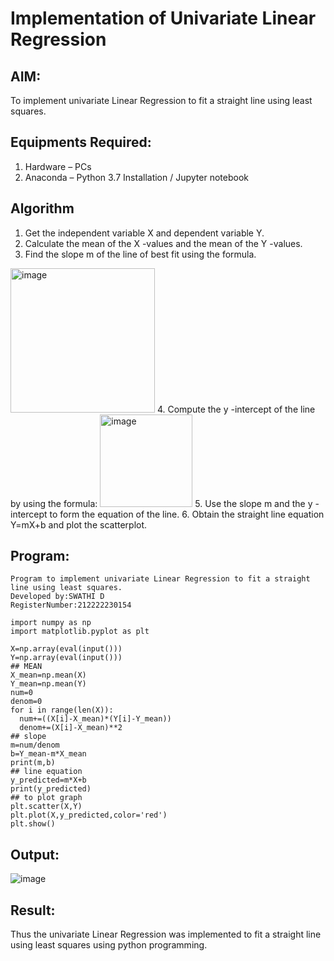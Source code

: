 # Implementation of Univariate Linear Regression
## AIM:
To implement univariate Linear Regression to fit a straight line using least squares.

## Equipments Required:
1. Hardware – PCs
2. Anaconda – Python 3.7 Installation / Jupyter notebook

## Algorithm
1. Get the independent variable X and dependent variable Y.
2. Calculate the mean of the X -values and the mean of the Y -values.
3. Find the slope m of the line of best fit using the formula. 
<img width="231" alt="image" src="https://user-images.githubusercontent.com/93026020/192078527-b3b5ee3e-992f-46c4-865b-3b7ce4ac54ad.png">
4. Compute the y -intercept of the line by using the formula:
<img width="148" alt="image" src="https://user-images.githubusercontent.com/93026020/192078545-79d70b90-7e9d-4b85-9f8b-9d7548a4c5a4.png">
5. Use the slope m and the y -intercept to form the equation of the line.
6. Obtain the straight line equation Y=mX+b and plot the scatterplot.

## Program:
```
Program to implement univariate Linear Regression to fit a straight line using least squares.
Developed by:SWATHI D
RegisterNumber:212222230154  
```
```
import numpy as np
import matplotlib.pyplot as plt

X=np.array(eval(input()))
Y=np.array(eval(input()))
## MEAN
X_mean=np.mean(X)
Y_mean=np.mean(Y)
num=0
denom=0
for i in range(len(X)):
  num+=((X[i]-X_mean)*(Y[i]-Y_mean))
  denom+=(X[i]-X_mean)**2
## slope
m=num/denom
b=Y_mean-m*X_mean
print(m,b)
## line equation
y_predicted=m*X+b
print(y_predicted)
## to plot graph
plt.scatter(X,Y)
plt.plot(X,y_predicted,color='red')
plt.show()
```

## Output:
![image](https://github.com/swathi22003343/Find-the-best-fit-line-using-Least-Squares-Method/assets/120440439/c7336e70-c7a3-478b-95f9-809db84b7fa7)



## Result:
Thus the univariate Linear Regression was implemented to fit a straight line using least squares using python programming.
